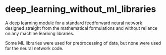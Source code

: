 # deep_learning_without_ml_libraries

A deep learning module for a standard feedforward neural network designed straight from the mathematical formulations and without reliance on any machine learning libraries.

Some ML libraries were used for preprocessing of data, but none were used for the neural network code.
